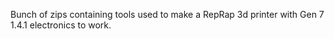 Bunch of zips containing tools used to make a RepRap 3d printer with Gen 7 1.4.1 electronics to work.

